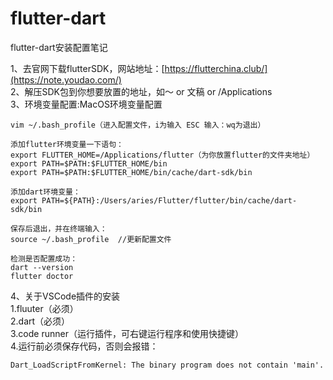 # flutter-dart
flutter-dart安装配置笔记


1、去官网下载flutterSDK，网站地址：[https://flutterchina.club/](https://note.youdao.com/)<br/>
2、解压SDK包到你想要放置的地址，如～ or 文稿 or /Applications<br/>
3、环境变量配置:MacOS环境变量配置<br/>

```
vim ~/.bash_profile（进入配置文件，i为输入 ESC 输入：wq为退出）

添加flutter环境变量一下语句：
export FLUTTER_HOME=/Applications/flutter（为你放置flutter的文件夹地址）
export PATH=$PATH:$FLUTTER_HOME/bin
export PATH=$PATH:$FLUTTER_HOME/bin/cache/dart-sdk/bin

添加dart环境变量：
export PATH=${PATH}:/Users/aries/Flutter/flutter/bin/cache/dart-sdk/bin

保存后退出，并在终端输入：
source ~/.bash_profile  //更新配置文件

检测是否配置成功：
dart --version
flutter doctor

```
4、关于VSCode插件的安装<br/>
1.fluuter（必须）<br/>
2.dart（必须）<br/>
3.code runner（运行插件，可右键运行程序和使用快捷键）<br/>
4.运行前必须保存代码，否则会报错：<br/>

```
Dart_LoadScriptFromKernel: The binary program does not contain 'main'.

```
